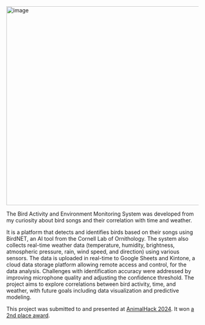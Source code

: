 <img width="521" alt="image" src="https://github.com/user-attachments/assets/67021c70-d8ec-4720-91ca-373c20b2bcb7">

The Bird Activity and Environment Monitoring System was developed from my curiosity about bird songs and their correlation with time and weather. 

It is a platform that detects and identifies birds based on their songs using BirdNET, an AI tool from the Cornell Lab of Ornithology. The system also collects real-time weather data (temperature, humidity, brightness, atmospheric pressure, rain, wind speed, and direction) using various sensors. The data is uploaded in real-time to Google Sheets and Kintone, a cloud data storage platform allowing remote access and control, for the data analysis. Challenges with identification accuracy were addressed by improving microphone quality and adjusting the confidence threshold. The project aims to explore correlations between bird activity, time, and weather, with future goals including data visualization and predictive modeling.

This project was submitted to and presented at [AnimalHack 2024](https://animalhack.org/ah24/). It won [a 2nd place award](https://animalhack2024.devpost.com/project-gallery). 
